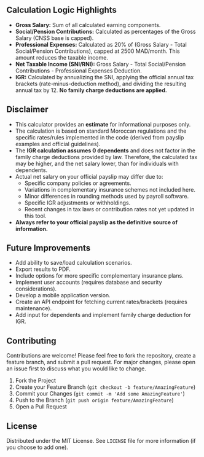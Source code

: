 
## Calculation Logic Highlights

*   **Gross Salary:** Sum of all calculated earning components.
*   **Social/Pension Contributions:** Calculated as percentages of the Gross Salary (CNSS base is capped).
*   **Professional Expenses:** Calculated as 20% of (Gross Salary - Total Social/Pension Contributions), capped at 2500 MAD/month. This amount reduces the taxable income.
*   **Net Taxable Income (SNI/RNI):** Gross Salary - Total Social/Pension Contributions - Professional Expenses Deduction.
*   **IGR:** Calculated by annualizing the SNI, applying the official annual tax brackets (rate-minus-deduction method), and dividing the resulting annual tax by 12. **No family charge deductions are applied.**

## Disclaimer

*   This calculator provides an **estimate** for informational purposes only.
*   The calculation is based on standard Moroccan regulations and the specific rates/rules implemented in the code (derived from payslip examples and official guidelines).
*   The **IGR calculation assumes 0 dependents** and does not factor in the family charge deductions provided by law. Therefore, the calculated tax may be higher, and the net salary lower, than for individuals with dependents.
*   Actual net salary on your official payslip may differ due to:
    *   Specific company policies or agreements.
    *   Variations in complementary insurance schemes not included here.
    *   Minor differences in rounding methods used by payroll software.
    *   Specific IGR adjustments or withholdings.
    *   Recent changes in tax laws or contribution rates not yet updated in this tool.
*   **Always refer to your official payslip as the definitive source of information.**

## Future Improvements

*   Add ability to save/load calculation scenarios.
*   Export results to PDF.
*   Include options for more specific complementary insurance plans.
*   Implement user accounts (requires database and security considerations).
*   Develop a mobile application version.
*   Create an API endpoint for fetching current rates/brackets (requires maintenance).
*   Add input for dependents and implement family charge deduction for IGR.

## Contributing

Contributions are welcome! Please feel free to fork the repository, create a feature branch, and submit a pull request. For major changes, please open an issue first to discuss what you would like to change.

1.  Fork the Project
2.  Create your Feature Branch (`git checkout -b feature/AmazingFeature`)
3.  Commit your Changes (`git commit -m 'Add some AmazingFeature'`)
4.  Push to the Branch (`git push origin feature/AmazingFeature`)
5.  Open a Pull Request

## License

Distributed under the MIT License. See `LICENSE` file for more information (if you choose to add one).
